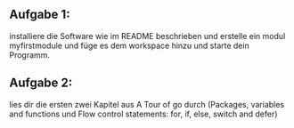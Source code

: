 ## Aufgabe 1:
 installiere die Software wie im README beschrieben und erstelle ein modul myfirstmodule und füge es dem workspace hinzu und starte dein Programm. 
## Aufgabe 2: 
lies dir die ersten zwei Kapitel aus A Tour of go durch (Packages, variables and functions und Flow control statements: for, if, else, switch and defer)
